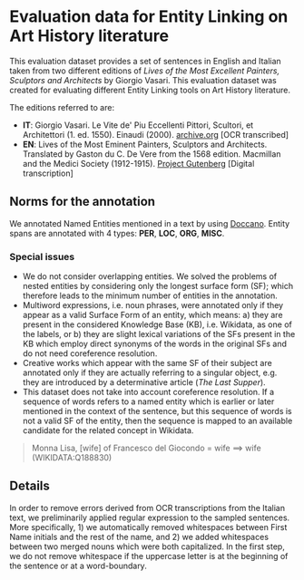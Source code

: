# Evaluation data for Entity Linking on Art History literature

This evaluation dataset provides a set of sentences in English and Italian taken from two different editions of *Lives of the Most Excellent Painters, Sculptors and Architects* by Giorgio Vasari. This evaluation dataset was created for evaluating different Entity Linking tools on Art History literature.<br/>

The editions referred to are:

* **IT**: Giorgio Vasari. Le Vite de' Piu Eccellenti Pittori, Scultori, et Architettori (1. ed. 1550). Einaudi (2000). [archive.org](https://archive.org/details/vitedepiueccellentipittoriscultoriedarchitettilegiorgiovasari) \[OCR transcribed\]
* **EN**: Lives of the Most Eminent Painters, Sculptors and Architects. Translated by Gaston du C. De Vere from the 1568 edition. Macmillan and the Medici Society (1912-1915). [Project Gutenberg](https://onlinebooks.library.upenn.edu/webbin/metabook?id=livespainters) \[Digital transcription\]


## Norms for the annotation
We annotated Named Entities mentioned in a text by using [Doccano](https://github.com/doccano/doccano). Entity spans are annotated with 4 types: **PER**, **LOC**, **ORG**, **MISC**. 

### Special issues

* We do not consider overlapping entities. We solved the problems of nested entities by considering only the longest surface form (SF); which therefore leads to the minimum number of entities in the annotation.
* Multiword expressions, i.e. noun phrases, were annotated only if they appear as a valid Surface Form of an entity, which means: a) they are present in the considered Knowledge Base (KB), i.e. Wikidata, as one of the labels, or b) they are slight lexical variations of the SFs present in the KB which employ direct synonyms of the words in the original SFs and do not need coreference resolution.
* Creative works which appear with the same SF of their subject are annotated only if they are actually referring to a singular object, e.g. they are introduced by a determinative article (*The Last Supper*).
* This dataset does not take into account coreference resolution. If a sequence of words refers to a named entity which is earlier or later mentioned in the context of the sentence, but this sequence of words is not a valid SF of the entity, then the sequence is mapped to an available candidate for the related concept in Wikidata.

> Monna Lisa, \[wife\] of Francesco del Giocondo =
> wife ==> wife (WIKIDATA:Q188830)


## Details

In order to remove errors derived from OCR transcriptions from the Italian text, we preliminarily applied regular expression to the sampled sentences. More specifically, 1) we automatically removed whitespaces between First Name initials and the rest of the name, and 2) we added whitespaces between two merged nouns which were both capitalized. In the first step, we do not remove whitespace if the uppercase letter is at the beginning of the sentence or at a word-boundary.




